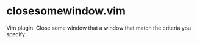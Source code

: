 closesomewindow.vim
===================

Vim plugin: Close some window that a window that match the criteria you specify.
